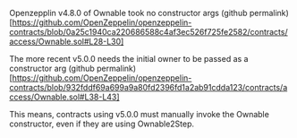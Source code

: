 

Openzepplin v4.8.0 of Ownable took no constructor args (github permalink)[https://github.com/OpenZeppelin/openzeppelin-contracts/blob/0a25c1940ca220686588c4af3ec526f725fe2582/contracts/access/Ownable.sol#L28-L30]


The more recent v5.0.0 needs the initial owner to be passed as a constructor arg (github permalink)[https://github.com/OpenZeppelin/openzeppelin-contracts/blob/932fddf69a699a9a80fd2396fd1a2ab91cdda123/contracts/access/Ownable.sol#L38-L43]


This means, contracts using v5.0.0 must manually invoke the Ownable constructor, even if they are using Ownable2Step. 